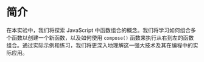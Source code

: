 # 简介

在本实验中，我们将探索 JavaScript 中函数组合的概念。我们将学习如何组合多个函数以创建一个新函数，以及如何使用 `compose()` 函数来执行从右到左的函数组合。通过实际示例和练习，我们将更深入地理解这一强大技术及其在编程中的实际应用。

